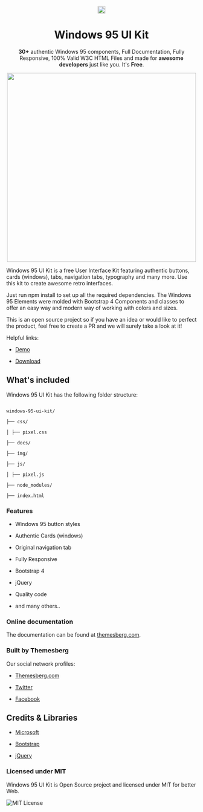 
<p align="center">
  <a href="https://themesberg.com" alt="Themesberg Logo">
    <img height="20" src="https://themesberg.com/img/brand/themesberg-tertiary.svg">
  </a>
</p>
<h1 align="center">Windows 95 UI Kit</h1>

<p align="center"><b>30+</b> authentic Windows 95 components, Full Documentation, Fully Responsive, 100% Valid W3C HTML Files and made for <b>awesome developers</b> just like you. It's <strong>Free</strong>.</p>

<p align="center">
    <a href="https://themesberg.com/preview/windows-95-ui-kit/" align="center" alt="Windows 95 UI Kit">
        <img width="500" align="center" src="https://themesberg.s3.us-east-2.amazonaws.com/public/products/windows-95/windows-95-ui-kit-preview.jpg">
    </a>
</p>

<p>Windows 95 UI Kit is a free User Interface Kit featuring authentic buttons, cards (windows), tabs, navigation tabs, typography and many more. Use this kit to create awesome retro interfaces.</p>
<p>Just run npm install to set up all the required dependencies. The Windows 95 Elements were molded with Bootstrap 4 Components and classes to offer an easy way and modern way of working with colors and sizes.</p>
<p>This is an open source project so if you have an idea or would like to perfect the product, feel free to create a PR and we will surely take a look at it!</p>
<p>Helpful links:</p>

- [Demo](https://themesberg.com/preview/windows-95-ui-kit)

- [Download](https://themesberg.com/product/windows-95-ui-kit)

## What's included

Windows 95 UI Kit has the following folder structure:

```

windows-95-ui-kit/

├── css/

│ ├── pixel.css

├── docs/

├── img/

├── js/

│ ├── pixel.js

├── node_modules/

├── index.html

```

### Features

- Windows 95 button styles

- Authentic Cards (windows)

- Original navigation tab

- Fully Responsive

- Bootstrap 4

- jQuery

- Quality code

- and many others..

### Online documentation

The documentation can be found at [themesberg.com](https://themesberg.com/preview/windows-95-ui-kit/docs/introduction.html).

### Built by Themesberg

Our social network profiles:

- [Themesberg.com](https://themesberg.com)

- [Twitter](https://twitter.com/themesberg)

- [Facebook](https://www.facebook.com/themesberg)

## Credits & Libraries

- [Microsoft](https://www.microsoft.com/ro-ro/)

- [Bootstrap](https://getbootstrap.com/)

* [jQuery](https://jquery.com/)

### Licensed under MIT

Windows 95 UI Kit is Open Source project and licensed under MIT for better Web.

![MIT License](https://img.shields.io/cocoapods/l/AFNetworking.svg?style=for-the-badge)
